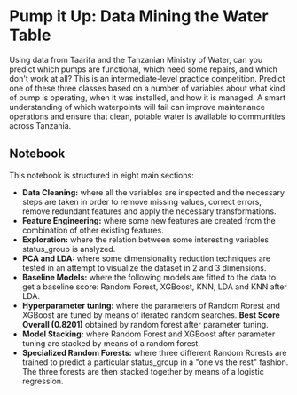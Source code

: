 # Pump it Up: Data Mining the Water Table

Using data from Taarifa and the Tanzanian Ministry of Water, can you predict which pumps are functional, which need some repairs, and which don't work at all? This is an intermediate-level practice competition. Predict one of these three classes based on a number of variables about what kind of pump is operating, when it was installed, and how it is managed. A smart understanding of which waterpoints will fail can improve maintenance operations and ensure that clean, potable water is available to communities across Tanzania.

## Notebook
This notebook is structured in eight main sections:
* **Data Cleaning:** where all the variables are inspected and the necessary steps are taken in order to remove missing values, correct errors, remove redundant features and apply the necessary transformations.
* **Feature Engineering:** where some new features are created from the combination of other existing features.
* **Exploration:** where the relation between some interesting variables status_group is analyzed.
* **PCA and LDA:** where some dimensionality reduction techniques are tested in an attempt to visualize the dataset in 2 and 3 dimensions.
* **Baseline Models:** where the following models are fitted to the data to get a baseline score: Random Forest, XGBoost, KNN, LDA and KNN after LDA.
* **Hyperparameter tuning:** where the parameters of Random Rorest and XGBoost are tuned by means of iterated random searches. **Best Score Overall (0.8201)** obtained by random forest after parameter tuning.
* **Model Stacking:** where Random Forest and XGBoost after parameter tuning are stacked by means of a random forest.
* **Specialized Random Forests:** where three different Random Rorests are trained to predict a particular status_group in a "one vs the rest" fashion. The three forests are then stacked together by means of a logistic regression.

